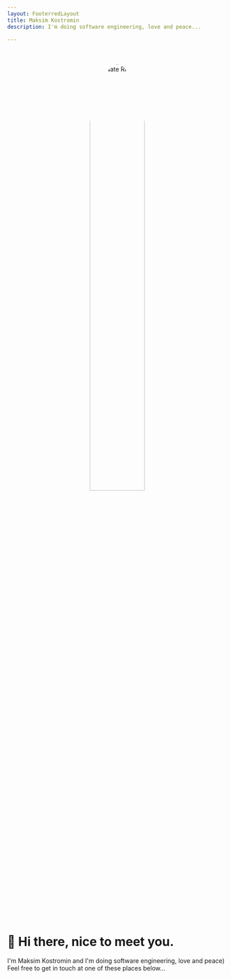 ```yaml
---
layout: FooterredLayout
title: Maksim Kostromin
description: I'm doing software engineering, love and peace...

---
```


<style>
    /*
    Yes, it supports custom CSS too...
    so I put a bunch of that here.
    */
</style>    

<svg xmlns="http://www.w3.org/2000/svg"
    version="1.1"
    viewBox="0 0 40 40" display="none" width="0"
    height="0">
    <!--
    It even support SVG files, which I use
    for icons... snipped for brevity
    -->
</svg>

<div style="text-align:center; margin-top: 50px;">
    <img :src="$withBase('/me-2021-02-11.jpeg')"
        alt="Nate Ritter" style="border-radius: 50%" width="50%" height="50%">
</div>

# 👋 Hi there, nice to meet you.

I'm Maksim Kostromin and I'm doing software engineering, love and peace)
Feel free to get in touch at one of these places below...
